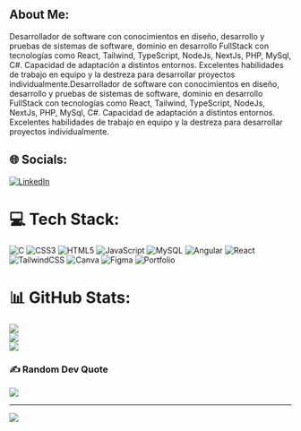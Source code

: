 ## About Me:

Desarrollador de software con conocimientos en diseño, desarrollo y pruebas de sistemas de software, dominio en desarrollo FullStack con tecnologías como React, Tailwind, TypeScript, NodeJs, NextJs, PHP, MySql, C#. Capacidad de adaptación a distintos entornos. Excelentes habilidades de trabajo en equipo y la destreza para desarrollar proyectos individualmente.Desarrollador de software con conocimientos en diseño, desarrollo y pruebas de sistemas de software, dominio en desarrollo FullStack con tecnologías como React, Tailwind, TypeScript, NodeJs, NextJs, PHP, MySql, C#. Capacidad de adaptación a distintos entornos. Excelentes habilidades de trabajo en equipo y la destreza para desarrollar proyectos individualmente.

## 🌐 Socials:
[![LinkedIn](https://img.shields.io/badge/LinkedIn-%230077B5.svg?logo=linkedin&logoColor=white)](https://linkedin.com/in/sergioffdev) 

# 💻 Tech Stack:
![C](https://img.shields.io/badge/c-%2300599C.svg?style=for-the-badge&logo=c&logoColor=white) ![CSS3](https://img.shields.io/badge/css3-%231572B6.svg?style=for-the-badge&logo=css3&logoColor=white) ![HTML5](https://img.shields.io/badge/html5-%23E34F26.svg?style=for-the-badge&logo=html5&logoColor=white) ![JavaScript](https://img.shields.io/badge/javascript-%23323330.svg?style=for-the-badge&logo=javascript&logoColor=%23F7DF1E) ![MySQL](https://img.shields.io/badge/mysql-%2300000f.svg?style=for-the-badge&logo=mysql&logoColor=white) ![Angular](https://img.shields.io/badge/angular-%23DD0031.svg?style=for-the-badge&logo=angular&logoColor=white) ![React](https://img.shields.io/badge/react-%2320232a.svg?style=for-the-badge&logo=react&logoColor=%2361DAFB) ![TailwindCSS](https://img.shields.io/badge/tailwindcss-%2338B2AC.svg?style=for-the-badge&logo=tailwind-css&logoColor=white) ![Canva](https://img.shields.io/badge/Canva-%2300C4CC.svg?style=for-the-badge&logo=Canva&logoColor=white) ![Figma](https://img.shields.io/badge/figma-%23F24E1E.svg?style=for-the-badge&logo=figma&logoColor=white) ![Portfolio](https://img.shields.io/badge/Portfolio-%23000000.svg?style=for-the-badge&logo=firefox&logoColor=#FF7139)
# 📊 GitHub Stats:
![](https://github-readme-stats.vercel.app/api?username=zenix-s&theme=dark&hide_border=false&include_all_commits=true&count_private=true)<br/>
![](https://github-readme-streak-stats.herokuapp.com/?user=zenix-s&theme=dark&hide_border=false)<br/>
![](https://github-readme-stats.vercel.app/api/top-langs/?username=zenix-s&theme=dark&hide_border=false&include_all_commits=true&count_private=true&layout=compact)

### ✍️ Random Dev Quote
![](https://quotes-github-readme.vercel.app/api?type=horizontal&theme=gruvbox)

---
[![](https://visitcount.itsvg.in/api?id=zenix-s&icon=0&color=6)](https://visitcount.itsvg.in)

<!-- Proudly created with GPRM ( https://gprm.itsvg.in ) -->

<!--
**zenix-s/zenix-s** is a ✨ _special_ ✨ repository because its `README.md` (this file) appears on your GitHub profile.

Here are some ideas to get you started:

- 🔭 I’m currently working on ...
- 🌱 I’m currently learning ...
- 👯 I’m looking to collaborate on ...
- 🤔 I’m looking for help with ...
- 💬 Ask me about ...
- 📫 How to reach me: ...
- 😄 Pronouns: ...
- ⚡ Fun fact: ...
-->
